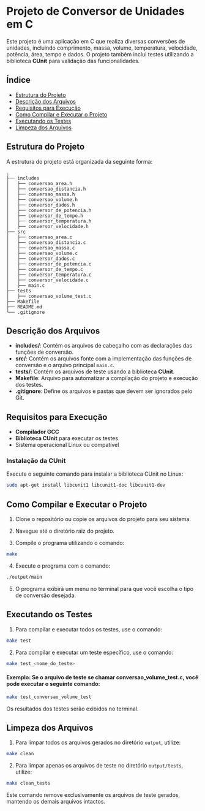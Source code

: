 # Projeto de Conversor de Unidades em C

Este projeto é uma aplicação em C que realiza diversas conversões de unidades, incluindo comprimento, massa, volume, temperatura, velocidade, potência, área, tempo e dados. O projeto também inclui testes utilizando a biblioteca **CUnit** para validação das funcionalidades.

## Índice

- [Estrutura do Projeto](#estrutura-do-projeto)
- [Descrição dos Arquivos](#descrição-dos-arquivos)
- [Requisitos para Execução](#requisitos-para-execução)
- [Como Compilar e Executar o Projeto](#como-compilar-e-executar-o-projeto)
- [Executando os Testes](#executando-os-testes)
- [Limpeza dos Arquivos](#limpeza-dos-arquivos)

## Estrutura do Projeto

A estrutura do projeto está organizada da seguinte forma:

```
.
├── includes
│   ├── conversao_area.h
│   ├── conversao_distancia.h
│   ├── conversao_massa.h
│   ├── conversao_volume.h
│   ├── conversor_dados.h
│   ├── conversor_de_potencia.h
│   ├── conversor_de_tempo.h
│   ├── conversor_temperatura.h
│   ├── conversor_velocidade.h
├── src
│   ├── conversao_area.c
│   ├── conversao_distancia.c
│   ├── conversao_massa.c
│   ├── conversao_volume.c
│   ├── conversor_dados.c
│   ├── conversor_de_potencia.c
│   ├── conversor_de_tempo.c
│   ├── conversor_temperatura.c
│   ├── conversor_velocidade.c
│   ├── main.c
├── tests
│   ├── conversao_volume_test.c
├── Makefile
├── README.md
└── .gitignore
```

## Descrição dos Arquivos

- **includes/**: Contém os arquivos de cabeçalho com as declarações das funções de conversão.
- **src/**: Contém os arquivos fonte com a implementação das funções de conversão e o arquivo principal `main.c`.
- **tests/**: Contém os arquivos de teste usando a biblioteca **CUnit**.
- **Makefile**: Arquivo para automatizar a compilação do projeto e execução dos testes.
- **.gitignore**: Define os arquivos e pastas que devem ser ignorados pelo Git.

## Requisitos para Execução

- **Compilador GCC**
- **Biblioteca CUnit** para executar os testes
- Sistema operacional Linux ou compatível

### Instalação da CUnit

Execute o seguinte comando para instalar a biblioteca CUnit no Linux:

```bash
sudo apt-get install libcunit1 libcunit1-doc libcunit1-dev
```

## Como Compilar e Executar o Projeto

1. Clone o repositório ou copie os arquivos do projeto para seu sistema.

2. Navegue até o diretório raiz do projeto.

3. Compile o programa utilizando o comando:

```bash
make
```

4. Execute o programa com o comando:

```bash
./output/main
```

5. O programa exibirá um menu no terminal para que você escolha o tipo de conversão desejada.

## Executando os Testes

1. Para compilar e executar todos os testes, use o comando:

```bash
make test
```

2. Para compilar e executar um teste específico, use o comando:

```bash
make test_<nome_do_teste>
```
#### Exemplo: Se o arquivo de teste se chamar conversao_volume_test.c, você pode executar o seguinte comando:
```bash
make test_conversao_volume_test
```
Os resultados dos testes serão exibidos no terminal.

## Limpeza dos Arquivos

1. Para limpar todos os arquivos gerados no diretório `output`, utilize:

```bash
make clean
```

2. Para limpar apenas os arquivos de teste no diretório `output/tests`, utilize:

```bash
make clean_tests
```

Este comando remove exclusivamente os arquivos de teste gerados, mantendo os demais arquivos intactos.

